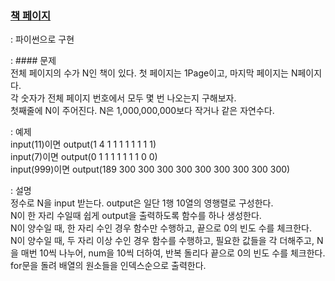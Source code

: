 ### [책 페이지](https://www.acmicpc.net/problem/1019)
  : 파이썬으로 구현    
 
  : #### 문제          
  전체 페이지의 수가 N인 책이 있다. 첫 페이지는 1Page이고, 마지막 페이지는 N페이지다.        
           각 숫자가 전체 페이지 번호에서 모두 몇 번 나오는지 구해보자.     
           첫째줄에 N이 주어진다. N은 1,000,000,000보다 작거나 같은 자연수다.          

  : 예제         
  input(11)이면 output(1 4 1 1 1 1 1 1 1 1)         
           input(7)이면 output(0 1 1 1 1 1 1 1 0 0)       
           input(999)이면 output(189 300 300 300 300 300 300 300 300 300)       

  : 설명         
  정수로 N을 input 받는다. output은 일단 1행 10열의 영행렬로 구성한다.          
           N이 한 자리 수일때 쉽게 output을 출력하도록 함수를 하나 생성한다.         
           N이 양수일 때, 한 자리 수인 경우 함수만 수행하고, 끝으로 0의 빈도 수를 체크한다.       
           N이 양수일 때, 두 자리 이상 수인 경우 함수를 수행하고, 필요한 값들을 각 더해주고, N을 매번 10씩 나누어, num을 10씩 더하여, 반복 돌리다 끝으로 0의 빈도 수를 체크한다.       
           for문을 돌려 배열의 원소들을 인덱스순으로 출력한다. 
